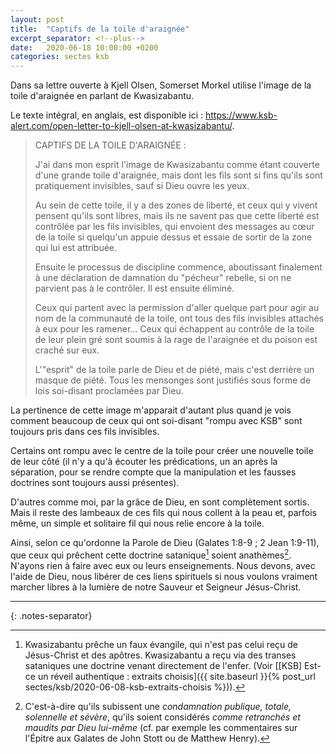 ```yaml
---
layout: post
title:  "Captifs de la toile d'araignée"
excerpt_separator: <!--plus-->
date:   2020-06-18 10:00:00 +0200
categories: sectes ksb
---
```


Dans sa lettre ouverte à Kjell Olsen, Somerset Morkel utilise l'image de la toile d'araignée en parlant de Kwasizabantu.

<!--plus-->

Le texte intégral, en anglais, est disponible ici : <https://www.ksb-alert.com/open-letter-to-kjell-olsen-at-kwasizabantu/>.

> CAPTIFS DE LA TOILE D'ARAIGNÉE :
>
> J'ai dans mon esprit l'image de Kwasizabantu comme étant couverte d'une grande toile d'araignée, mais dont les fils sont si fins qu'ils sont pratiquement invisibles, sauf si Dieu ouvre les yeux.
>
> Au sein de cette toile, il y a des zones de liberté, et ceux qui y vivent pensent qu'ils sont libres, mais ils ne savent pas que cette liberté est contrôlée par les fils invisibles, qui envoient des messages au cœur de la toile si quelqu'un appuie dessus et essaie de sortir de la zone qui lui est attribuée.
>
> Ensuite le processus de discipline commence, aboutissant finalement à une déclaration de damnation du "pécheur" rebelle, si on ne parvient pas à le contrôler. Il est ensuite éliminé.
>
> Ceux qui partent avec la permission d'aller quelque part pour agir au nom de la communauté de la toile, ont tous des fils invisibles attachés à eux pour les ramener… Ceux qui échappent au contrôle de la toile de leur plein gré sont soumis à la rage de l'araignée et du poison est craché sur eux.
>
> L'"esprit" de la toile parle de Dieu et de piété, mais c'est derrière un masque de piété. Tous les mensonges sont justifiés sous forme de lois soi-disant proclamées par Dieu.

La pertinence de cette image m'apparait d'autant plus quand je vois comment beaucoup de ceux qui ont soi-disant "rompu avec KSB" sont toujours pris dans ces fils invisibles.

Certains ont rompu avec le centre de la toile pour créer une nouvelle toile de leur côté (il n'y a qu'à écouter les prédications, un an après la séparation, pour se rendre compte que la manipulation et les fausses doctrines sont toujours aussi présentes).

D'autres comme moi, par la grâce de Dieu, en sont complètement sortis. Mais il reste des lambeaux de ces fils qui nous collent à la peau et, parfois même, un simple et solitaire fil qui nous relie encore à la toile.

Ainsi, selon ce qu'ordonne la Parole de Dieu (Galates 1:8-9 ; 2 Jean 1:9-11), que ceux qui prêchent cette doctrine satanique[^1] soient anathèmes[^2]. N'ayons rien à faire avec eux ou leurs enseignements. Nous devons, avec l'aide de Dieu, nous libérer de ces liens spirituels si nous voulons vraiment marcher libres à la lumière de notre Sauveur et Seigneur Jésus-Christ.

***
{: .notes-separator}

[^1]: Kwasizabantu prêche un faux évangile, qui n'est pas celui reçu de Jésus-Christ et des apôtres. Kwasizabantu a reçu via des transes sataniques une doctrine venant directement de l'enfer. (Voir [[KSB] Est-ce un réveil authentique : extraits choisis]({{ site.baseurl }}{% post_url sectes/ksb/2020-06-08-ksb-extraits-choisis %})).

[^2]: C'est-à-dire qu'ils subissent une *condamnation publique, totale, solennelle et sévère*, qu'ils soient considérés *comme retranchés et maudits par Dieu lui-même* (cf. par exemple les commentaires sur l'Épitre aux Galates de John Stott ou de Matthew Henry).
